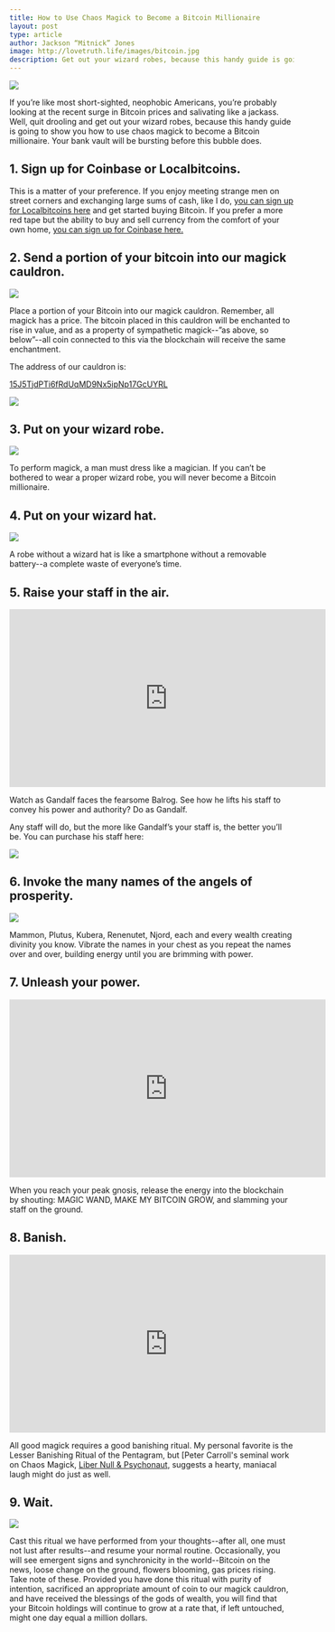 ```yaml
---
title: How to Use Chaos Magick to Become a Bitcoin Millionaire
layout: post
type: article
author: Jackson “Mitnick” Jones
image: http://lovetruth.life/images/bitcoin.jpg
description: Get out your wizard robes, because this handy guide is going to show you how to use chaos magick to become a Bitcoin millionaire
---
```


![](/images/bitcoin.jpg)

If you’re like most short-sighted, neophobic Americans, you’re probably looking at the recent surge in Bitcoin prices and salivating like a jackass.  Well, quit drooling and get out your wizard robes, because this handy guide is going to show you how to use chaos magick to become a Bitcoin millionaire.  Your bank vault will be bursting before this bubble does.

## 1.  Sign up for Coinbase or Localbitcoins.

This is a matter of your preference.  If you enjoy meeting strange men on street corners and exchanging large sums of cash, like I do, [you can sign up for Localbitcoins here](https://localbitcoins.com/?ch=jsy3
) and get started buying Bitcoin.  If you prefer a more red tape but the ability to buy and sell currency from the comfort of your own home, [you can sign up for Coinbase here.](https://www.coinbase.com/join/516601c008a2289a3d000001)

## 2.  Send a portion of your bitcoin into our magick cauldron.

<a href="https://www.amazon.com/Ritual-Magick-ICAUL-Cast-Cauldron/dp/B001EHGOMQ/ref=as_li_ss_il?rps=1&ie=UTF8&qid=1512539362&sr=8-1&keywords=large+wicca+cauldron&refinements=p_85:2470955011&linkCode=li3&tag=lovetruthlife-20&linkId=beffd54cd722043ceff7082e05cd78c2" target="_blank"><img border="0" src="//ws-na.amazon-adsystem.com/widgets/q?_encoding=UTF8&ASIN=B001EHGOMQ&Format=_SL250_&ID=AsinImage&MarketPlace=US&ServiceVersion=20070822&WS=1&tag=lovetruthlife-20" ></a><img src="https://ir-na.amazon-adsystem.com/e/ir?t=lovetruthlife-20&l=li3&o=1&a=B001EHGOMQ" width="1" height="1" border="0" alt="" style="border:none !important; margin:0px !important;" />

Place a portion of your Bitcoin into our magick cauldron.  Remember, all magick has a price.  The bitcoin placed in this cauldron will be enchanted to rise in value, and as a property of sympathetic magick--”as above, so below”--all coin connected to this via the blockchain will receive the same enchantment.  

The address of our cauldron is: 

[15J5TjdPTi6fRdUqMD9Nx5ipNp17GcUYRL](https://blockexplorer.com/address/15J5TjdPTi6fRdUqMD9Nx5ipNp17GcUYRL)

![](/images/donatebtc.png)

## 3.  Put on your wizard robe.

<a href="https://www.amazon.com/Ourlove-Fashion-Unisex-Cosplay-Costume/dp/B0739QY4YH/ref=as_li_ss_il?ie=UTF8&qid=1512445464&sr=8-3&keywords=wizard+robe&th=1&linkCode=li3&tag=lovetruthlife-20&linkId=7f843f2ea2031f37b90ef308ef686953" target="_blank"><img border="0" src="//ws-na.amazon-adsystem.com/widgets/q?_encoding=UTF8&ASIN=B0739QY4YH&Format=_SL250_&ID=AsinImage&MarketPlace=US&ServiceVersion=20070822&WS=1&tag=lovetruthlife-20" ></a><img src="https://ir-na.amazon-adsystem.com/e/ir?t=lovetruthlife-20&l=li3&o=1&a=B0739QY4YH" width="1" height="1" border="0" alt="" style="border:none !important; margin:0px !important;" />

To perform magick, a man must dress like a magician.  If you can’t be bothered to wear a proper wizard robe, you will never become a Bitcoin millionaire.

## 4. Put on your wizard hat.

<a href="https://www.amazon.com/Kangaroo-Adult-Child-Wizard-Merlin/dp/B013RYZCGM/ref=as_li_ss_il?ie=UTF8&qid=1512445260&sr=8-5&keywords=wizard+hat&linkCode=li3&tag=lovetruthlife-20&linkId=7c0ca4cc22ab05ff62995726e7000552" target="_blank"><img border="0" src="//ws-na.amazon-adsystem.com/widgets/q?_encoding=UTF8&ASIN=B013RYZCGM&Format=_SL250_&ID=AsinImage&MarketPlace=US&ServiceVersion=20070822&WS=1&tag=lovetruthlife-20" ></a><img src="https://ir-na.amazon-adsystem.com/e/ir?t=lovetruthlife-20&l=li3&o=1&a=B013RYZCGM" width="1" height="1" border="0" alt="" style="border:none !important; margin:0px !important;" />

A robe without a wizard hat is like a smartphone without a removable battery--a complete waste of everyone’s time.

## 5. Raise your staff in the air.

<iframe width="560" height="315" src="https://www.youtube.com/embed/yLnq1mhYz7k?start=28" frameborder="0" gesture="media" allow="encrypted-media" allowfullscreen></iframe>

Watch as Gandalf faces the fearsome Balrog.  See how he lifts his staff to convey his power and authority?  Do as Gandalf.

Any staff will do, but the more like Gandalf’s your staff is, the better you’ll be.  You can purchase his staff here:

<a href="https://www.amazon.com/Hobbit-Desolation-Smaug-Gandalf-Staff/dp/B00HZH6WVM/ref=as_li_ss_il?pf_rd_m=ATVPDKIKX0DER&pf_rd_p=2897711222&pf_rd_r=3e9bfe67-d96e-11e7-a44e-3d223ab2c101&pd_rd_wg=B2OtT&pf_rd_s=desktop-detail-softlines&pf_rd_t=40701&pd_rd_i=B00HZH6WVM&pd_rd_w=h6HDD&pf_rd_i=desktop-detail-softlines&pd_rd_r=3e9bfe67-d96e-11e7-a44e-3d223ab2c101&_encoding=UTF8&linkCode=li3&tag=lovetruthlife-20&linkId=498c4fec0849070fe05aa2f827cbc35d" target="_blank"><img border="0" src="//ws-na.amazon-adsystem.com/widgets/q?_encoding=UTF8&ASIN=B00HZH6WVM&Format=_SL250_&ID=AsinImage&MarketPlace=US&ServiceVersion=20070822&WS=1&tag=lovetruthlife-20" ></a><img src="https://ir-na.amazon-adsystem.com/e/ir?t=lovetruthlife-20&l=li3&o=1&a=B00HZH6WVM" width="1" height="1" border="0" alt="" style="border:none !important; margin:0px !important;" />

## 6. Invoke the many names of the angels of prosperity.  

![](/images/SamaelLilithGoatPentagram.png)

Mammon, Plutus, Kubera, Renenutet, Njord, each and every wealth creating divinity you know.  Vibrate the names in your chest as you repeat the names over and over, building energy until you are brimming with power.  

## 7. Unleash your power.

<iframe width="560" height="315" src="https://www.youtube.com/embed/Sn4Di8LLnXE?start=19" frameborder="0" gesture="media" allow="encrypted-media" allowfullscreen></iframe>

When you reach your peak gnosis, release the energy into the blockchain by shouting:  MAGIC WAND, MAKE MY BITCOIN GROW, and slamming your staff on the ground.

## 8.  Banish.

<iframe width="560" height="315" src="https://www.youtube.com/embed/d48Ldk-TPn0" frameborder="0" gesture="media" allow="encrypted-media" allowfullscreen></iframe>

All good magick requires a good banishing ritual.  My personal favorite is the Lesser Banishing Ritual of the Pentagram, but [Peter Carroll's seminal work on Chaos Magick, [Liber Null & Psychonaut,](http://amzn.to/2ko0Wlz) suggests a hearty, maniacal laugh might do just as well.  

## 9.  Wait.

![](/images/clock.jpeg)

Cast this ritual we have performed from your thoughts--after all, one must not lust after results--and resume your normal routine.  Occasionally, you will see emergent signs and synchronicity in the world--Bitcoin on the news, loose change on the ground, flowers blooming, gas prices rising.  Take note of these.  Provided you have done this ritual with purity of intention, sacrificed an appropriate amount of coin to our magick cauldron, and have received the blessings of the gods of wealth, you will find that your Bitcoin holdings will continue to grow at a rate that, if left untouched, might one day equal a million dollars.
